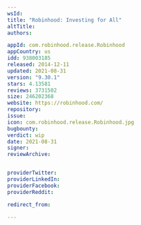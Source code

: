 ```yaml
---
wsId: 
title: "Robinhood: Investing for All"
altTitle: 
authors:

appId: com.robinhood.release.Robinhood
appCountry: us
idd: 938003185
released: 2014-12-11
updated: 2021-08-31
version: "9.30.1"
stars: 4.13581
reviews: 3731502
size: 246202368
website: https://robinhood.com/
repository: 
issue: 
icon: com.robinhood.release.Robinhood.jpg
bugbounty: 
verdict: wip
date: 2021-08-31
signer: 
reviewArchive:


providerTwitter: 
providerLinkedIn: 
providerFacebook: 
providerReddit: 

redirect_from:

---
```


